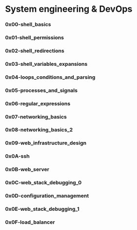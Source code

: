 # System engineering & DevOps
### 0x00-shell_basics
### 0x01-shell_permissions
### 0x02-shell_redirections
### 0x03-shell_variables_expansions
### 0x04-loops_conditions_and_parsing
### 0x05-processes_and_signals
### 0x06-regular_expressions
### 0x07-networking_basics
### 0x08-networking_basics_2
### 0x09-web_infrastructure_design
### 0x0A-ssh
### 0x0B-web_server
### 0x0C-web_stack_debugging_0
### 0x0D-configuration_management
### 0x0E-web_stack_debugging_1
### 0x0F-load_balancer
